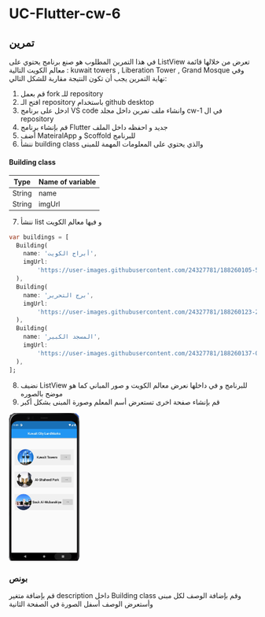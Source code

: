 # UC-Flutter-cw-6

## تمرين

في هذا التمرين المطلوب هو صنع برنامج يحتوي على ListView تعرض من خلالها قائمة معالم الكويت التالية : kuwait towers , Liberation Tower , Grand Mosque وفي نهاية التمرين يجب أن تكون النتيجة مقاربة للشكل التالي:

1. قم بعمل fork للـ repository
2. افتح الـ repository باستخدام github desktop
3. ادخل على برنامج VS code وانشاء ملف تمرين داخل مجلد cw-1 في ال repository
4. قم بإنشاء برنامج Flutter جديد و احفظه داخل الملف
5. أضف MateiralApp و Scoffold للبرنامج
6. ننشأ  building class والذي يحتوي على المعلومات المهمة للمبنى

#### Building class
| Type         | Name of variable  |
| ------------ | ------ |
| String       | name |
| String       | imgUrl  |



7. ننشأ list و فيها معالم الكويت

```dart
var buildings = [
  Building(
    name: 'أبراج الكويت',
    imgUrl:
        'https://user-images.githubusercontent.com/24327781/188260105-52be6a2e-a6d3-4ceb-86c0-ddc83e0aa5b6.jpeg',
  ),
  Building(
    name: 'برج التحرير',
    imgUrl:
        'https://user-images.githubusercontent.com/24327781/188260123-28de85b4-d272-4ebb-b2ad-22a9582079bf.jpeg',
  ),
  Building(
    name: 'المسجد الكبير',
    imgUrl:
        'https://user-images.githubusercontent.com/24327781/188260137-021d865a-625e-4941-ad75-6427c690e0cf.jpeg',
  ),
];
```

8. نضيف ListView للبرنامج و في داخلها نعرض معالم الكويت و صور المباني كما هو موضح بالصوره
9. قم بإنشاء صفحة اخرى تستعرض أسم المعلم وصورة المبنى بشكل أكبر

<img src="images/c6-cw1.jpg" height="300"/>

### بونص

قم بإضافة متغير description داخل Building class وقم بإضافة الوصف لكل مبنى وأستعرض الوصف أسفل الصورة في الصفحة الثانية
